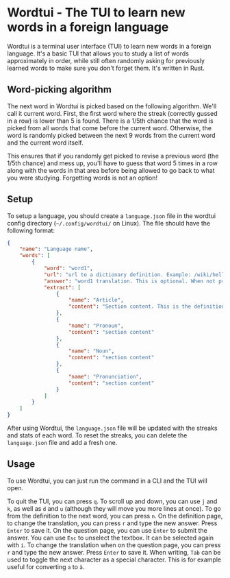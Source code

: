 # Wordtui - The TUI to learn new words in a foreign language
Wordtui is a terminal user interface (TUI) to learn new words in a foreign language. It's a basic TUI that allows you to study a list of words approximately in order, while still often randomly asking for previously learned words to make sure you don't forget them. It's written in Rust.

## Word-picking algorithm
The next word in Wordtui is picked based on the following algorithm. We'll call it current word.
First, the first word where the streak (correctly gussed in a row) is lower than 5 is found.
There is a 1/5th chance that the word is picked from all words that come before the current word.
Otherwise, the word is randomly picked between the next 9 words from the current word and the current word itself.

This ensures that if you randomly get picked to revise a previous word (the 1/5th chance) and mess up, you'll have to guess that word 5 times in a row along with the words in that area before being allowed to go back to what you were studying. Forgetting words is not an option!

## Setup
To setup a language, you should create a `language.json` file in the wordtui config directory (`~/.config/wordtui/` on Linux). The file should have the following format:
```json
{
    "name": "Language name",
    "words": [
        {
            "word": "word1",
            "url": "url to a dictionary definition. Example: /wiki/hello#English",
            "answer": "word1 translation. This is optional. When not provided, the first time you see the word, you'll be asked to provide the translation after seeing the definition (included below in the extract).",
            "extract": [
                {
                    "name": "Article",
                    "content": "Section content. This is the definition that will be shown to the user when they mess up or when first defining the translation. For subsections, they can be wrapped ==== like this ====. Those will be shown in red. Empty lines will not be shown."
                },
                {
                    "name": "Pronoun",
                    "content": "section content"
                },
                {
                    "name": "Noun",
                    "content": "section content"
                },
                {
                    "name": "Pronunciation",
                    "content": "section content"
                }
            ]
        }
    ]
}
```

After using Wordtui, the `language.json` file will be updated with the streaks and stats of each word. To reset the streaks, you can delete the `language.json` file and add a fresh one.

## Usage
To use Wordtui, you can just run the command in a CLI and the TUI will open.

To quit the TUI, you can press `q`.
To scroll up and down, you can use `j` and `k`, as well as `d` and `u` (although they will move you more lines at once).
To go from the definition to the next word, you can press `n`.
On the definition page, to change the translation, you can press `r` and type the new answer. Press `Enter` to save it.
On the question page, you can use `Enter` to submit the answer. You can use `Esc` to unselect the textbox. It can be selected again with `i`. To change the translation when on the question page, you can press `r` and type the new answer. Press `Enter` to save it.
When writing, `Tab` can be used to toggle the next character as a special character. This is for example useful for converting `a` to `ä`.
